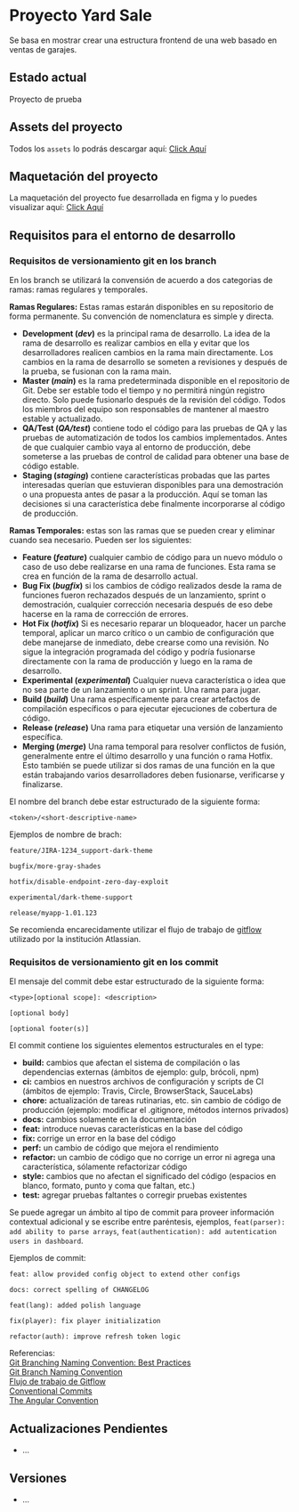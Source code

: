 # **Proyecto Yard Sale**

Se basa en mostrar crear una estructura frontend de una web basado en ventas de garajes.

## **Estado actual**

Proyecto de prueba

## **Assets del proyecto**

Todos los `assets` lo podrás descargar aquí: [Click Aquí](https://drive.google.com/drive/folders/1CG3SfzVJa4QW7nSHUSkVQ1oNlkBVUcbE?usp=sharing)

## **Maquetación del proyecto**

La maquetación del proyecto fue desarrollada en figma y lo puedes visualizar aquí: [Click Aquí](https://www.figma.com/file/7ZmfUaYBHzVfkUbf776d1w/Platzi_YardSale)

## **Requisitos para el entorno de desarrollo**

### **Requisitos de versionamiento git en los branch**

En los branch se utilizará la convensión de acuerdo a dos categorias de ramas: ramas regulares y temporales.

**Ramas Regulares:** Estas ramas estarán disponibles en su repositorio de forma permanente. Su convención de nomenclatura es simple y directa.
- **Development  (*dev*)** es la principal rama de desarrollo. La idea de la rama de desarrollo es realizar cambios en ella y evitar que los desarrolladores realicen cambios en la rama main directamente. Los cambios en la rama de desarrollo se someten a revisiones y después de la prueba, se fusionan con la rama main.
- **Master (*main*)** es la rama predeterminada disponible en el repositorio de Git. Debe ser estable todo el tiempo y no permitirá ningún registro directo. Solo puede fusionarlo después de la revisión del código. Todos los miembros del equipo son responsables de mantener al maestro estable y actualizado.
- **QA/Test (*QA/test*)** contiene todo el código para las pruebas de QA y las pruebas de automatización de todos los cambios implementados. Antes de que cualquier cambio vaya al entorno de producción, debe someterse a las pruebas de control de calidad para obtener una base de código estable.
- **Staging (*staging*)** contiene características probadas que las partes interesadas querían que estuvieran disponibles para una demostración o una propuesta antes de pasar a la producción. Aquí se toman las decisiones si una característica debe finalmente incorporarse al código de producción.

**Ramas Temporales:** estas son las ramas que se pueden crear y eliminar cuando sea necesario. Pueden ser los siguientes:
- **Feature (*feature*)** cualquier cambio de código para un nuevo módulo o caso de uso debe realizarse en una rama de funciones. Esta rama se crea en función de la rama de desarrollo actual.
- **Bug Fix (*bugfix*)** si los cambios de código realizados desde la rama de funciones fueron rechazados después de un lanzamiento, sprint o demostración, cualquier corrección necesaria después de eso debe hacerse en la rama de corrección de errores.
- **Hot Fix (*hotfix*)** Si es necesario reparar un bloqueador, hacer un parche temporal, aplicar un marco crítico o un cambio de configuración que debe manejarse de inmediato, debe crearse como una revisión. No sigue la integración programada del código y podría fusionarse directamente con la rama de producción y luego en la rama de desarrollo.
- **Experimental (*experimental*)** Cualquier nueva característica o idea que no sea parte de un lanzamiento o un sprint. Una rama para jugar.
- **Build (*build*)** Una rama específicamente para crear artefactos de compilación específicos o para ejecutar ejecuciones de cobertura de código.
- **Release (*release*)** Una rama para etiquetar una versión de lanzamiento específica.
- **Merging (*merge*)** Una rama temporal para resolver conflictos de fusión, generalmente entre el último desarrollo y una función o rama Hotfix. Esto también se puede utilizar si dos ramas de una función en la que están trabajando varios desarrolladores deben fusionarse, verificarse y finalizarse.

El nombre del branch debe estar estructurado de la siguiente forma:

```
<token>/<short-descriptive-name>
```

Ejemplos de nombre de brach:

```
feature/JIRA-1234_support-dark-theme
```

```
bugfix/more-gray-shades
```

```
hotfix/disable-endpoint-zero-day-exploit
```

```
experimental/dark-theme-support
```

```
release/myapp-1.01.123
```

Se recomienda encarecidamente utilizar el flujo de trabajo de [gitflow](https://www.atlassian.com/es/git/tutorials/comparing-workflows/gitflow-workflow) utilizado por la institución Atlassian.

### **Requisitos de versionamiento git en los commit**

El mensaje del commit debe estar estructurado de la siguiente forma:

```
<type>[optional scope]: <description>

[optional body]

[optional footer(s)]
```

El commit contiene los siguientes elementos estructurales en el type:
- **build:** cambios que afectan el sistema de compilación o las dependencias externas (ámbitos de ejemplo: gulp, brócoli, npm)
- **ci:** cambios en nuestros archivos de configuración y scripts de CI (ámbitos de ejemplo: Travis, Circle, BrowserStack, SauceLabs)
- **chore:** actualización de tareas rutinarias, etc. sin cambio de código de producción (ejemplo: modificar el .gitignore, métodos internos privados)
- **docs:** cambios solamente en la documentación
- **feat:** introduce nuevas características en la base del código
- **fix:** corrige un error en la base del código
- **perf:** un cambio de código que mejora el rendimiento
- **refactor:** un cambio de código que no corrige un error ni agrega una característica, sólamente refactorizar código
- **style:** cambios que no afectan el significado del código (espacios en blanco, formato, punto y coma que faltan, etc.)
- **test:** agregar pruebas faltantes o corregir pruebas existentes

 Se puede agregar un ámbito al tipo de commit para proveer información contextual adicional y se escribe entre paréntesis, ejemplos, `feat(parser): add ability to parse arrays`, `feat(authentication): add autentication users in dashboard`.

Ejemplos de commit:

```
feat: allow provided config object to extend other configs
```

```
docs: correct spelling of CHANGELOG
```

```
feat(lang): added polish language
```

```
fix(player): fix player initialization
```

```
refactor(auth): improve refresh token logic
```

Referencias:  
[Git Branching Naming Convention: Best Practices](https://codingsight.com/git-branching-naming-convention-best-practices/)  
[Git Branch Naming Convention](https://dev.to/couchcamote/git-branching-name-convention-cch)  
[Flujo de trabajo de Gitflow](https://www.atlassian.com/es/git/tutorials/comparing-workflows/gitflow-workflow)  
[Conventional Commits](https://www.conventionalcommits.org/en/v1.0.0/)  
[The Angular Convention](https://github.com/angular/angular/blob/22b96b9/CONTRIBUTING.md#-commit-message-guidelines)

## **Actualizaciones Pendientes**

- ...

## **Versiones**

- ...
